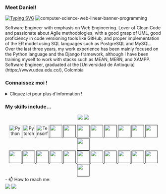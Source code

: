 ### Meet Daniel!

[![Typing SVG](https://readme-typing-svg.demolab.com?font=Orbitron&pause=2000&color=36BCF7FF&width=435&lines=Software+Engineer;Data+Scientist;Full+Stack+Web+Developer)](https://git.io/typing-svg)
![computer-science-web-linear-banner-programming](https://user-images.githubusercontent.com/38771926/228125759-2c0ee598-f1e7-499d-928f-b9709c352563.jpg)
<div class=text-justify>
Software Engineer with emphasis on Web Engineering. Lover of Clean Code and passionate about Agile methodologies, with a good grasp of UML, good proficiency in code versioning tools like GitHub, and proper implementation of the ER model using SQL languages such as PostgreSQL and MySQL. Over the last three years, my work experience has been mainly focused on the Python language and the Django framework, although I have been training myself to work with stacks such as MEAN, MERN, and XAMPP. Software Engineer, graduated at the [Universidad de Antioquia](https://www.udea.edu.co/), Colombia</div>

### Connaissez moi !
<details>
  <summary>Cliquez ici pour plus d'information !</summary>

  Ingénieur en système d'information avec une spécialisation en ingénierie Web. Amoureux du Clean Code et passionné des méthodologies Agile, avec une bonne maîtrise de l'UML, une bonne compétence dans les outils de versionnage de code comme GitHub, et une mise en œuvre appropriée du modèle ER en utilisant des langages SQL tels que PostgreSQL et MySQL. Au cours des trois dernières années, mon expérience professionnelle s'est principalement concentrée sur le langage Python et le framework Django, bien que je me sois entraîné à travailler avec des stacks tels que Spring boot, MEAN, MERN et XAMPP.
</details>

### My skills include...
<p align="center">
    <img src="https://skillicons.dev/icons?i=py,pytorch,tensorflow,django,flask,fastapi,r,java,spring,php,laravel,html,css,js,mongodb,nodejs,express,postgres,mysql,sqlite,git,github,vscode,postman&perline=12&theme=light" />
    <img src="https://skillicons.dev/icons?i=py&theme=light" />    
</p>

<div align="center">
  <a href="https://www.python.org/">
	<img height="40" src="https://user-images.githubusercontent.com/38771926/229397658-560702d8-64c7-4a56-ab56-bddbd50a11b6.svg" alt="Python" title="Python" />
  </a> 
  <a href="https://pytorch.org/">
	<img height="40" src="https://user-images.githubusercontent.com/38771926/229399199-0839397b-d561-4061-9642-b3fe9b42ed66.svg" alt="Pytorch" title="Pytorch" />
  </a> 
  <a href="https://www.tensorflow.org/">
	<img height="40" src="https://user-images.githubusercontent.com/38771926/229403474-040b98d2-1b5a-498a-9ee5-0a369976d224.svg" alt="Tensorflow" title="Tensorflow" />
  </a> 	
  <a href="">
	<img height="40" src="" alt="" title="" />
  </a>

  <a href="">
	<img height="40" src="" alt="" title="" />
  </a>

  <a href="">
	<img height="40" src="" alt="" title="" />
  </a>

  <a href="">
	<img height="40" src="" alt="" title="" />
  </a>

  <a href="">
	<img height="40" src="" alt="" title="" />
  </a>

  <a href="">
	<img height="40" src="" alt="" title="" />
  </a>

  <a href="">
	<img height="40" src="" alt="" title="" />
  </a>	

  <a href="">
	<img height="40" src="" alt="" title="" />
  </a>

  <a href="">
	<img height="40" src="" alt="" title="" />
  </a>	
</div>
<div align="center">
  <a href="">
	<img height="40" src="" alt="" title="" />
  </a> 
  <a href="">
	<img height="40" src="" alt="" title="" />
  </a> 
  <a href="">
	<img height="40" src="" alt="" title="" />
  </a> 	
  <a href="">
	<img height="40" src="" alt="" title="" />
  </a>

  <a href="">
	<img height="40" src="" alt="" title="" />
  </a>

  <a href="">
	<img height="40" src="" alt="" title="" />
  </a>

  <a href="">
	<img height="40" src="" alt="" title="" />
  </a>

  <a href="">
	<img height="40" src="" alt="" title="" />
  </a>

  <a href="">
	<img height="40" src="" alt="" title="" />
  </a>

  <a href="">
	<img height="40" src="" alt="" title="" />
  </a>	

  <a href="">
	<img height="40" src="" alt="" title="" />
  </a>

  <a href="">
	<img height="40" src="" alt="" title="" />
  </a>	
</div>
- 📫 How to reach me: <br>
<a href="https://www.linkedin.com/in/danilore/"><img src="https://img.shields.io/badge/LinkedIn-0077B5?style=for-the-badge&logo=linkedin&logoColor=white"></a>
<a href="contratista.alcaldia@gmail.com"><img src="https://img.shields.io/badge/Gmail-D14836?style=for-the-badge&logo=gmail&logoColor=white"></a>
<!--

**Daniel-Loaiza/daniel-loaiza** is a ✨ _special_ ✨ repository because its `README.md` (this file) appears on your GitHub profile.
Here are some ideas to get you started:


- 🔭 I’m currently working on ...
- 🌱 I’m currently learning ...
- 👯 I’m looking to collaborate on ...
- 🤔 I’m looking for help with ...
- 💬 Ask me about ...
- 📫 How to reach me: ...
- 😄 Pronouns: ...
- ⚡ Fun fact: ...
-->

